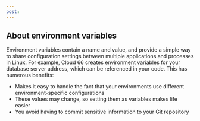 ```yaml
---
post: 
---
```


## About environment variables

Environment variables contain a name and value, and provide a simple way to share configuration settings between multiple applications and processes in Linux. For example, Cloud 66 creates environment variables for your database server address, which can be referenced in your code. This has numerous benefits:

- Makes it easy to handle the fact that your environments use different environment-specific configurations
- These values may change, so setting them as variables makes life easier
- You avoid having to commit sensitive information to your Git repository

